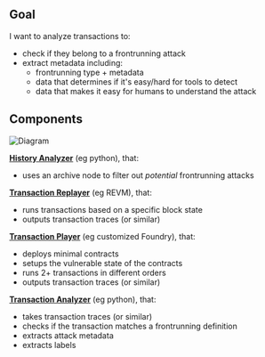 ## Goal

I want to analyze transactions to:
- check if they belong to a frontrunning attack
- extract metadata including:
    - frontrunning type + metadata
    - data that determines if it's easy/hard for tools to detect
    - data that makes it easy for humans to understand the attack

## Components

![Diagram](http://www.plantuml.com/plantuml/png/RP9FR_8m3CRl-HGMxmKE_GQl9X1Ysc5_49guiAaogGNHGb8bxaRtwHUI9QFh3bNInpy_iPtCFQFZxgH5Wunxz0IJXPD7zKxmQ1jwCTELKmThPXD03vX2jGaXiRjJdgth0Gtg_fFSwmKv9h7EejWzEpGU9Ijhm56hiISNV3UhxSCifcGH_lMajVqOfWpS-LoC2trL-keSJbVc044A0ljmpXCV0znYIywdBkYRgZFrjnMUMasmxRGXXtiTPh6qXXrAzj56vhzXlQN1MzkPnlMfnwGA8QOpsAoNbsMojao65Mf0PfHloPP_l4fX4Lz42BmaWqxP2AV4EckH2yL8AbwIXYxtk2UTeZfkXRY-LQXYUU63_rLrCxxEtm84Qb2p4EFvZfb1brLv0Y9lSega09T9NzHHppbX71WxfHMgwuSaoZx1UIvpCartqby0)

**[History Analyzer](./notes/transactions/components/History%20Analyzer.md)** (eg python), that:
- uses an archive node to filter out *potential* frontrunning attacks

**[Transaction Replayer](./notes/transactions/components/Transaction%20Replayer.md)** (eg REVM), that:
- runs transactions based on a specific block state
- outputs transaction traces (or similar)

**[Transaction Player](./notes/transactions/components/Transaction%20Player.md)** (eg customized Foundry), that:
- deploys minimal contracts
- setups the vulnerable state of the contracts
- runs 2+ transactions in different orders
- outputs transaction traces (or similar)

**[Transaction Analyzer](./notes/transactions/components/History%20Analyzer.md)** (eg python), that:
- takes transaction traces (or similar)
- checks if the transaction matches a frontrunning definition
- extracts attack metadata
- extracts labels
